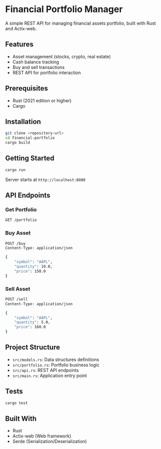 # Financial Portfolio Manager

A simple REST API for managing financial assets portfolio, built with Rust and Actix-web.

## Features

- Asset management (stocks, crypto, real estate)
- Cash balance tracking
- Buy and sell transactions
- REST API for portfolio interaction

## Prerequisites

- Rust (2021 edition or higher)
- Cargo

## Installation

```bash
git clone <repository-url>
cd financial-portfolio
cargo build
```

## Getting Started

```bash
cargo run
```

Server starts at `http://localhost:8080`

## API Endpoints

### Get Portfolio
```bash
GET /portfolio
```

### Buy Asset
```bash
POST /buy
Content-Type: application/json

{
    "symbol": "AAPL",
    "quantity": 10.0,
    "price": 150.0
}
```

### Sell Asset
```bash
POST /sell
Content-Type: application/json

{
    "symbol": "AAPL",
    "quantity": 5.0,
    "price": 160.0
}
```

## Project Structure

- `src/models.rs`: Data structures definitions
- `src/portfolio.rs`: Portfolio business logic
- `src/api.rs`: REST API endpoints
- `src/main.rs`: Application entry point

## Tests

```bash
cargo test
```

## Built With

- Rust
- Actix-web (Web framework)
- Serde (Serialization/Deserialization)
